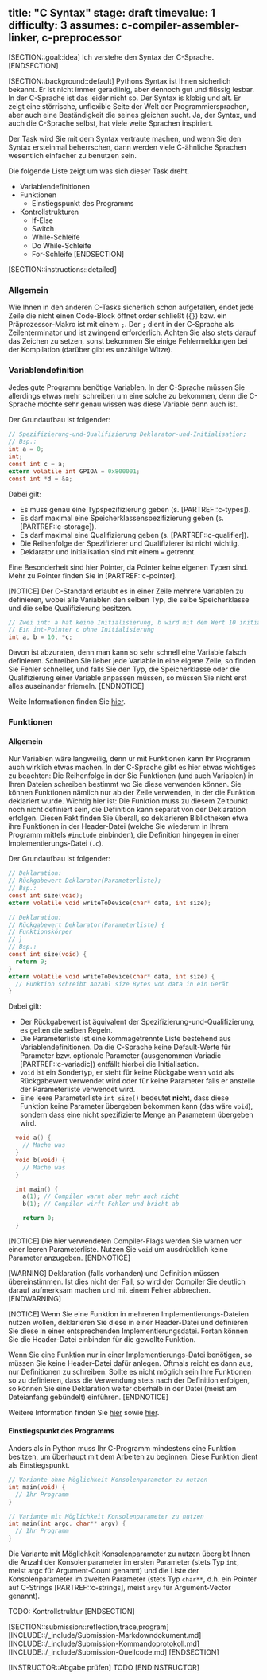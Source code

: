 title: "C Syntax"
stage: draft
timevalue: 1
difficulty: 3
assumes: c-compiler-assembler-linker, c-preprocessor
---
[SECTION::goal::idea]
Ich verstehe den Syntax der C-Sprache.
[ENDSECTION]

[SECTION::background::default]
Pythons Syntax ist Ihnen sicherlich bekannt.
Er ist nicht immer geradlinig, aber dennoch gut und flüssig lesbar.
In der C-Sprache ist das leider nicht so.
Der Syntax is klobig und alt.
Er zeigt eine störrische, unflexible Seite der Welt der Programmiersprachen,
aber auch eine Beständigkeit die seines gleichen sucht.
Ja, der Syntax, und auch die C-Sprache selbst, hat viele weite Sprachen
inspiriert.

Der Task wird Sie mit dem Syntax vertraute machen, und wenn Sie den Syntax
ersteinmal beherrschen, dann werden viele C-ähnliche Sprachen wesentlich
einfacher zu benutzen sein.

Die folgende Liste zeigt um was sich dieser Task dreht.

- Variablendefinitionen
- Funktionen
    - Einstiegspunkt des Programms
- Kontrollstrukturen
    - If-Else
    - Switch
    - While-Schleife
    - Do While-Schleife
    - For-Schleife
[ENDSECTION]

[SECTION::instructions::detailed]
### Allgemein
Wie Ihnen in den anderen C-Tasks sicherlich schon aufgefallen, endet jede Zeile
die nicht einen Code-Block öffnet order schließt (`{}`) bzw. ein
Präprozessor-Makro ist mit einem `;`.
Der `;` dient in der C-Sprache als Zeilenterminator und ist zwingend
erforderlich.
Achten Sie also stets darauf das Zeichen zu setzen, sonst bekommen Sie einige
Fehlermeldungen bei der Kompilation (darüber gibt es unzählige Witze).

### Variablendefinition
Jedes gute Programm benötige Variablen.
In der C-Sprache müssen Sie allerdings etwas mehr schreiben um eine solche zu
bekommen, denn die C-Sprache möchte sehr genau wissen was diese Variable denn
auch ist.

Der Grundaufbau ist folgender:
```c
// Spezifizierung-und-Qualifizierung Deklarator-und-Initialisation;
// Bsp.:
int a = 0;
int;
const int c = a;
extern volatile int GPIOA = 0x800001;
const int *d = &a;
```
Dabei gilt:

- Es muss genau eine Typspezifizierung geben (s. [PARTREF::c-types]).
- Es darf maximal eine Speicherklassenspezifizierung geben
  (s. [PARTREF::c-storage]).
- Es darf maximal eine Qualifizierung geben (s. [PARTREF::c-qualifier]).
- Die Reihenfolge der Spezifizierer und Qualifizierer ist nicht wichtig.
- Deklarator und Initialisation sind mit einem `=` getrennt.

Eine Besonderheit sind hier Pointer, da Pointer keine eigenen Typen sind.
Mehr zu Pointer finden Sie in [PARTREF::c-pointer].

[NOTICE]
Der C-Standard erlaubt es in einer Zeile mehrere Variablen zu definieren, wobei
alle Variablen den selben Typ, die selbe Speicherklasse und die selbe
Qualifizierung besitzen.
```c
// Zwei int: a hat keine Initialisierung, b wird mit dem Wert 10 initialisiert
// Ein int-Pointer c ohne Initialisierung
int a, b = 10, *c;
```
Davon ist abzuraten, denn man kann so sehr schnell eine Variable falsch
definieren.
Schreiben Sie lieber jede Variable in eine eigene Zeile, so finden Sie Fehler
schneller, und falls Sie den Typ, die Speicherklasse oder die Qualifizierung
einer Variable anpassen müssen, so müssen Sie nicht erst alles auseinander
friemeln.
[ENDNOTICE]

Weite Informationen finden Sie
[hier](https://en.cppreference.com/w/c/language/declarations).

### Funktionen
#### Allgemein
Nur Variablen wäre langweilig, denn ur mit Funktionen kann Ihr Programm auch
wirklich etwas machen.
In der C-Sprache gibt es hier etwas wichtiges zu beachten: Die Reihenfolge
in der Sie Funktionen (und auch Variablen) in Ihren Dateien schreiben bestimmt
wo Sie diese verwenden können.
Sie können Funktionen nämlich nur ab der Zeile verwenden, in der die Funktion
deklariert wurde.
Wichtig hier ist: Die Funktion muss zu diesem Zeitpunkt noch nicht definiert
sein, die Definition kann separat von der Deklaration erfolgen.
Diesen Fakt finden Sie überall, so deklarieren Bibliotheken etwa ihre
Funktionen in der Header-Datei (welche Sie wiederum in Ihrem Programm mittels
`#include` einbinden), die Definition hingegen in einer Implementierungs-Datei
(`.c`).

Der Grundaufbau ist folgender:
```c
// Deklaration:
// Rückgabewert Deklarator(Parameterliste);
// Bsp.:
const int size(void);
extern volatile void writeToDevice(char* data, int size);

// Deklaration:
// Rückgabewert Deklarator(Parameterliste) {
// Funktionskörper
// }
// Bsp.:
const int size(void) {
  return 9;
}
extern volatile void writeToDevice(char* data, int size) {
  // Funktion schreibt Anzahl size Bytes von data in ein Gerät
}
```
Dabei gilt:

- Der Rückgabewert ist äquivalent der Spezifizierung-und-Qualifizierung, es
  gelten die selben Regeln.
- Die Parameterliste ist eine kommagetrennte Liste bestehend aus
  Variablendefinitionen.
  Da die C-Sprache keine Default-Werte für Parameter bzw. optionale
  Parameter (ausgenommen Variadic [PARTREF::c-variadic]) entfällt hierbei
  die Initialisation.
- `void` ist ein Sondertyp, er steht für keine Rückgabe wenn `void` als
  Rückgabewert verwendet wird oder für keine Parameter falls er anstelle der
  Parameterliste verwendet wird.
- Eine leere Parameterliste `int size()` bedeutet **nicht**, dass diese
  Funktion keine Parameter übergeben bekommen kann (das wäre `void`), sondern
  dass eine nicht spezifizierte Menge an Parametern übergeben wird.
```c
  void a() {
    // Mache was
  }
  void b(void) {
    // Mache was
  }

  int main() {
    a(1); // Compiler warnt aber mehr auch nicht
    b(1); // Compiler wirft Fehler und bricht ab

    return 0;
  }
```

[NOTICE]
Die hier verwendeten Compiler-Flags werden Sie warnen vor einer leeren
Parameterliste.
Nutzen Sie `void` um ausdrücklich keine Parameter anzugeben.
[ENDNOTICE]

[WARNING]
Deklaration (falls vorhanden) und Definition müssen übereinstimmen.
Ist dies nicht der Fall, so wird der Compiler Sie deutlich darauf aufmerksam
machen und mit einem Fehler abbrechen.
[ENDWARNING]

[NOTICE]
Wenn Sie eine Funktion in mehreren Implementierungs-Dateien nutzen wollen,
deklarieren Sie diese in einer Header-Datei und definieren Sie diese in einer
entsprechenden Implementierungsdatei.
Fortan können Sie die Header-Datei einbinden für die gewollte Funktion.

Wenn Sie eine Funktion nur in einer Implementierungs-Datei benötigen, so müssen
Sie keine Header-Datei dafür anlegen.
Oftmals reicht es dann aus, nur Definitionen zu schreiben.
Sollte es nicht möglich sein Ihre Funktionen so zu definieren, dass die
Verwendung stets nach der Definition erfolgen, so können Sie eine Deklaration
weiter oberhalb in der Datei (meist am Dateianfang gebündelt) einführen.
[ENDNOTICE]

Weitere Information finden Sie 
[hier](https://en.cppreference.com/w/c/language/function_declaration) sowie
[hier](https://en.cppreference.com/w/c/language/function_definition).

#### Einstiegspunkt des Programms
Anders als in Python muss Ihr C-Programm mindestens eine Funktion besitzen, um
überhaupt mit dem Arbeiten zu beginnen.
Diese Funktion dient als Einstiegspunkt.
```c
// Variante ohne Möglichkeit Konsolenparameter zu nutzen
int main(void) {
  // Ihr Programm
}

// Variante mit Möglichkeit Konsolenparameter zu nutzen
int main(int argc, char** argv) {
  // Ihr Programm
}
```
Die Variante mit Möglichkeit Konsolenparameter zu nutzen übergibt Ihnen
die Anzahl der Konsolenparameter im ersten Parameter (stets Typ `int`, meist
argc für Argument-Count genannt) und die Liste der Konsolenparameter im zweiten
Parameter (stets Typ `char**`, d.h. ein Pointer auf C-Strings
[PARTREF::c-strings], meist `argv` für Argument-Vector genannt).

TODO: Kontrollstruktur
[ENDSECTION]

[SECTION::submission::reflection,trace,program]
[INCLUDE::/_include/Submission-Markdowndokument.md]
[INCLUDE::/_include/Submission-Kommandoprotokoll.md]
[INCLUDE::/_include/Submission-Quellcode.md]
[ENDSECTION]

[INSTRUCTOR::Abgabe prüfen]
TODO
[ENDINSTRUCTOR]